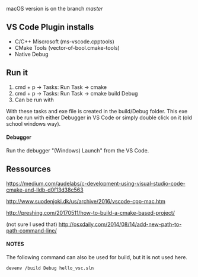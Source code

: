 macOS version is on the branch *master*
## VS Code Plugin installs
- C/C++ Miscrosoft  (ms-vscode.cpptools)
- CMake Tools (vector-of-bool.cmake-tools)
- Native Debug

## Run it
1. cmd + p -> Tasks: Run Task -> cmake
2. cmd + p -> Tasks: Run Task -> cmake build Debug
3. Can be run with

With these tasks and exe file is created in the build/Debug folder. This exe can be run with either Debugger in VS Code or simply double click on it (old school windows way).

#### Debugger
Run the debugger "(Windows) Launch" from the VS Code.

## Ressources
https://medium.com/audelabs/c-development-using-visual-studio-code-cmake-and-lldb-d0f13d38c563

http://www.suodenjoki.dk/us/archive/2016/vscode-cpp-mac.htm

http://preshing.com/20170511/how-to-build-a-cmake-based-project/

(not sure I used that)
http://osxdaily.com/2014/08/14/add-new-path-to-path-command-line/

#### NOTES
The following command can also be used for build, but it is not used here.

```devenv /build Debug hello_vsc.sln```
